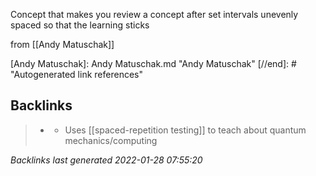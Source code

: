 Concept that makes you review a concept after set intervals unevenly spaced so that the learning sticks

from [[Andy Matuschak]]

[//begin]: # "Autogenerated link references for markdown compatibility"
[Andy Matuschak]: Andy Matuschak.md "Andy Matuschak"
[//end]: # "Autogenerated link references"

## Backlinks

> - [](quantum.country.md)
>   - Uses [[spaced-repetition testing]] to teach about quantum mechanics/computing

_Backlinks last generated 2022-01-28 07:55:20_
